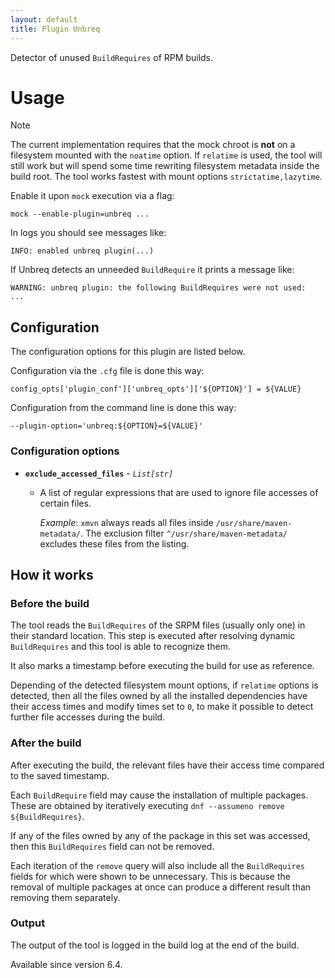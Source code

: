 ```yaml
---
layout: default
title: Plugin Unbreq
---
```


Detector of unused `BuildRequires` of RPM builds.

# Usage

> [!NOTE]
> The current implementation requires that the mock chroot is **not** on a filesystem mounted with the `noatime` option.
> If `relatime` is used, the tool will still work but will spend some time rewriting filesystem metadata inside the build root.
> The tool works fastest with mount options `strictatime,lazytime`.

Enable it upon `mock` execution via a flag:
```
mock --enable-plugin=unbreq ...
```

In logs you should see messages like:
```
INFO: enabled unbreq plugin(...)
```

If Unbreq detects an unneeded `BuildRequire` it prints a message like:
```
WARNING: unbreq plugin: the following BuildRequires were not used:
...
```

## Configuration
The configuration options for this plugin are listed below.

Configuration via the `.cfg` file is done this way:
```
config_opts['plugin_conf']['unbreq_opts']['${OPTION}'] = ${VALUE}
```

Configuration from the command line is done this way:
```
--plugin-option='unbreq:${OPTION}=${VALUE}'
```

### Configuration options
* **`exclude_accessed_files`** - *`List[str]`*
  * A list of regular expressions that are used to ignore file accesses of certain files.

    *Example*: `xmvn` always reads all files inside `/usr/share/maven-metadata/`.
    The exclusion filter `^/usr/share/maven-metadata/` excludes these files from the listing.

## How it works

### Before the build
The tool reads the `BuildRequires` of the SRPM files (usually only one) in their standard location.
This step is executed after resolving dynamic `BuildRequires` and this tool is able to recognize them.

It also marks a timestamp before executing the build for use as reference.

Depending of the detected filesystem mount options, if `relatime` options is detected, then all the files owned by all the installed dependencies have their access times and modify times set to `0`, to make it possible to detect further file accesses during the build.

### After the build
After executing the build, the relevant files have their access time compared to the saved timestamp.

Each `BuildRequire` field may cause the installation of multiple packages.
These are obtained by iteratively executing `dnf --assumeno remove ${BuildRequires}`.

If any of the files owned by any of the package in this set was accessed, then this `BuildRequires` field can not be removed.

Each iteration of the `remove` query will also include all the `BuildRequires` fields for which were shown to be unnecessary.
This is because the removal of multiple packages at once can produce a different result than removing them separately.

### Output
The output of the tool is logged in the build log at the end of the build.

Available since version 6.4.
